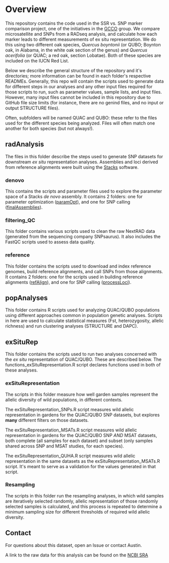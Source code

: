 # Overview
This repository contains the code used in the SSR vs. SNP marker comparison project,
one of the initiatives in the [GCCO](https://www.globalconservationconsortia.org/gcc/oak/) group. 
We compare microsatellite and SNPs from a RADseq analysis, and calculate how each marker leads to 
different measurements of ex situ representation.
We do this using two different oak species, _Quercus boyntonii_ (or QUBO; Boynton oak, in Alabama, in the white oak
section of the genus) and _Quercus acerifolia_ (or QUAC; a red oak, section Lobatae). 
Both of these species are included on the IUCN Red List.

Below we describe the general structure of the repository and it's directories; more information can be found in each
folder's respective READMEs. Generally, this repo will contain the scripts used to generate data for different steps in our analyses
and any other input files required for those scripts to run, such as parameter values, sample lists, 
and input files. However, many input files cannot be included in this repository due to GitHub file size limits
(for instance, there are no genind files, and no input or output STRUCTURE files).

Often, subfolders will be named QUAC and QUBO: these refer to the files used for the different 
species being analyzed. Files will often match one another for both species (but not always!).

## radAnalysis
The files in this folder describe the steps used to generate SNP datasets for downstream _ex situ_
representation analyses. Assemblies and loci derived from reference alignments were built using the
[Stacks](https://catchenlab.life.illinois.edu/stacks/) software.

### denovo
This contains the scripts and parameter files used to explore the parameter space of a Stacks 
_de novo_ assembly. It contains 2 folders: one for parameter optimization ([paramOpt](https://github.com/HobanLab/Morton_SSRvSNP_Empirical/tree/main/radseqAnalyses/denovo/paramOpt)), 
and one for SNP calling ([finalAssemblies](https://github.com/HobanLab/Morton_SSRvSNP_Empirical/tree/main/radseqAnalyses/denovo/finalAssemblies)).

### filtering_QC
This folder contains various scripts used to clean the raw NextRAD data (generated from the
sequencing company SNPsaurus). It also includes the FastQC scripts used to assess data quality.

### reference
This folder contains the scripts used to download and index reference genomes, build reference alignments, and call SNPs from those alignments. 
It contains 2 folders: one for the scripts used in building reference alignments ([refAlign](https://github.com/HobanLab/Morton_SSRvSNP_Empirical/tree/main/radseqAnalyses/reference/refAlignment)), 
and one for SNP calling ([processLoci](https://github.com/HobanLab/Morton_SSRvSNP_Empirical/tree/main/radseqAnalyses/reference/processLoci)).

## popAnalyses
This folder contains R scripts used for analyzing QUAC/QUBO populations using different approaches common in 
population genetic analyses. Scripts in here are used to calculate statistical measures (Fst, heterozygosity, allelic richness)
and run clustering analyses (STRUCTURE and DAPC).

## exSituRep
This folder contains the scripts used to run two analyses concerned with the _ex situ_ representation of QUAC/QUBO. 
These are described below. The functions_exSituRepresentation.R script declares functions used in both of these analyses.

### exSituRepresentation
The scripts in this folder measure how well garden samples represent the allelic diversity of wild populations, in different contexts. 

The exSituRepresentation_SNPs.R script measures wild allelic representation in gardens for the QUAC/QUBO SNP datasets, but explores **many**
different filters on those datasets. 

The exSituRepresentation_MSATs.R script measures wild allelic representation in gardens for the QUAC/QUBO SNP *AND* MSAT datasets,
both complete (all samples for each dataset) and subset (only samples shared across SNP and MSAT studies, for each species). 

The exSituRepresentation_QUHA.R script measures wild allelic representation in the same datasets as the exSituRepresentation_MSATs.R script.
It's meant to serve as a validation for the values generated in that script.

### Resampling
The scripts in this folder run the resampling analyses, in which wild samples are iteratively selected randomly, allelic representation
of those randomly selected samples is calculated, and this process is repeated to determine a minimum sampling size for different 
thresholds of required wild allelic diversity.

## Contact
For questions about this dataset, open an Issue or contact Austin. 

A link to the raw data for this analysis can be found on the [NCBI SRA](https://submit.ncbi.nlm.nih.gov/subs/sra/SUB10415299/overview)

